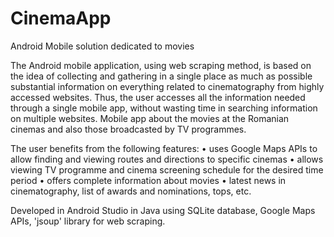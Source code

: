 # CinemaApp
Android Mobile solution dedicated to movies

  The Android mobile application, using web scraping method, is based on the idea of
collecting and gathering in a single place as much as possible substantial information on
everything related to cinematography from highly accessed websites. Thus, the user
accesses all the information needed through a single mobile app, without wasting time in
searching information on multiple websites.
Mobile app about the movies at the Romanian cinemas and also those broadcasted by TV
programmes.

  The user benefits from the following features:
• uses Google Maps APIs to allow finding and viewing routes and directions to specific
cinemas
• allows viewing TV programme and cinema screening schedule for the desired time
period
• offers complete information about movies
• latest news in cinematography, list of awards and nominations, tops, etc.

  Developed in Android Studio in Java using SQLite database, Google Maps APIs, 'jsoup'
library for web scraping.
